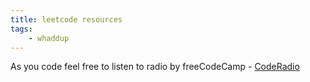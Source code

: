 ```yaml
---
title: leetcode resources
tags:
    - whaddup
---
```


As you code feel free to listen to radio by freeCodeCamp - [CodeRadio](https://coderadio.freecodecamp.org/)
